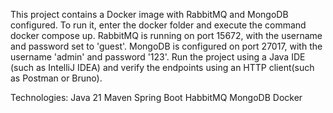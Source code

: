 This project contains a Docker image with RabbitMQ and MongoDB configured. 
To run it, enter the docker folder and execute the command docker compose up. 
RabbitMQ is running on port 15672, with the username and password set to 'guest'. 
MongoDB is configured on port 27017, with the username 'admin' and password '123'.
Run the project using a Java IDE (such as IntelliJ IDEA) and verify the endpoints using an HTTP client(such as Postman or Bruno).

Technologies:
Java 21
Maven
Spring Boot
HabbitMQ
MongoDB
Docker
